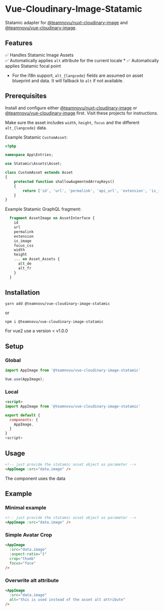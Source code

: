 # Vue-Cloudinary-Image-Statamic

Statamic adapter for [@teamnovu/nuxt-cloudinary-image](https://github.com/teamnovu/nuxt-cloudinary-image) and [@teamnovu/vue-cloudinary-image](https://github.com/teamnovu/vue-cloudinary-image).

## Features
✅ Handles Statamic Image Assets  
✅ Automatically applies `alt` attribute for the current locale *
✅ Automatically applies Statamic focal point

* For the i18n support, `alt_{langcode}` fields are assumed on asset blueprint and data. It will fallback to `alt` if not available.

## Prerequisites

Install and configure either [@teamnovu/nuxt-cloudinary-image](https://github.com/teamnovu/nuxt-cloudinary-image) or [@teamnovu/vue-cloudinary-image](https://github.com/teamnovu/vue-cloudinary-image) first. Visit these projects for instructions.

Make sure the asset includes `width`, `height`, `focus` and the different `alt_{langcode}` data. 

Example Statamic `CustomAsset`: 
```php
<?php

namespace App\Entries;

use Statamic\Assets\Asset;

class CustomAsset extends Asset
{
    protected function shallowAugmentedArrayKeys()
    {
        return ['id', 'url', 'permalink', 'api_url', 'extension', 'is_image', 'focus', 'width', 'height', 'alt_de', 'alt_fr'];
    }
}
```

Example Statamic GraphQL fragment:
```graphql
  fragment AssetImage on AssetInterface {
    id
    url
    permalink
    extension
    is_image
    focus_css
    width
    height
    ... on Asset_Assets {
      alt_de
      alt_fr
    }
  }
```

## Installation

```shell
yarn add @teamnovu/vue-cloudinary-image-statamic
```
or
```shell
npm i @teamnovu/vue-cloudinary-image-statamic
```

For vue2 use a version < v1.0.0

## Setup

### Global
```javascript
import AppImage from '@teamnovu/vue-cloudinary-image-statamic'

Vue.use(AppImage);
```

### Local
```html
<script>
import AppImage from '@teamnovu/vue-cloudinary-image-statamic'

export default {
  components: {
    AppImage,
  }
}
<script>
```

## Usage

```html
<!-- just provide the statamic asset object as parameter -->
<AppImage :src="data.image" />
```

The component uses the data

## Example

### Minimal example
```html
<!-- just provide the statamic asset object as parameter -->
<AppImage :src="data.image" />
```

### Simple Avatar Crop
```html
<AppImage
  :src="data.image"
  :aspect-ratio="1"
  crop="thumb"
  focus="face"
/>
```

### Overwrite alt attribute
```html
<AppImage
  :src="data.image"
  alt="this is used instead of the asset alt attribute"
/>
```
